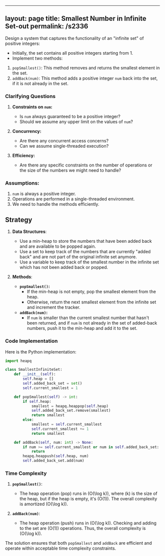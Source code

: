 
---
layout: page
title:  Smallest Number in Infinite Set-out
permalink: /s2336
---

Design a system that captures the functionality of an "infinite set" of positive integers:
- Initially, the set contains all positive integers starting from 1.
- Implement two methods:

1. `popSmallest()`: This method removes and returns the smallest element in the set.
2. `addBack(num)`: This method adds a positive integer `num` back into the set, if it is not already in the set.

### Clarifying Questions

1. **Constraints on `num`:**
   - Is `num` always guaranteed to be a positive integer?
   - Should we assume any upper limit on the values of `num`?

2. **Concurrency:**
   - Are there any concurrent access concerns?
   - Can we assume single-threaded execution?
  
3. **Efficiency:**
   - Are there any specific constraints on the number of operations or the size of the numbers we might need to handle?

### Assumptions:
1. `num` is always a positive integer.
2. Operations are performed in a single-threaded environment.
3. We need to handle the methods efficiently.

## Strategy

1. **Data Structures**:
   - Use a min-heap to store the numbers that have been added back and are available to be popped again.
   - Use a set to keep track of the numbers that are currently "added back" and are not part of the original infinite set anymore.
   - Use a variable to keep track of the smallest number in the infinite set which has not been added back or popped.

2. **Methods**:
   - **`popSmallest()`:**
     - If the min-heap is not empty, pop the smallest element from the heap.
     - Otherwise, return the next smallest element from the infinite set and increment the tracker.
   - **`addBack(num)`:**
     - If `num` is smaller than the current smallest number that hasn't been returned, and if `num` is not already in the set of added-back numbers, push it to the min-heap and add it to the set.

### Code Implementation

Here is the Python implementation:

```python
import heapq

class SmallestInfiniteSet:
    def __init__(self):
        self.heap = []
        self.added_back_set = set()
        self.current_smallest = 1

    def popSmallest(self) -> int:
        if self.heap:
            smallest = heapq.heappop(self.heap)
            self.added_back_set.remove(smallest)
            return smallest
        else:
            smallest = self.current_smallest
            self.current_smallest += 1
            return smallest

    def addBack(self, num: int) -> None:
        if num >= self.current_smallest or num in self.added_back_set:
            return
        heapq.heappush(self.heap, num)
        self.added_back_set.add(num)
```

### Time Complexity

1. **`popSmallest()`**: 
   - The heap operation (pop) runs in \(O(\log k)\), where \(k\) is the size of the heap, but if the heap is empty, it's \(O(1)\). The overall complexity is amortized \(O(\log k)\).

2. **`addBack(num)`**: 
   - The heap operation (push) runs in \(O(\log k)\). Checking and adding to the set are \(O(1)\) operations. Thus, the overall complexity is \(O(\log k)\).

The solution ensures that both `popSmallest` and `addBack` are efficient and operate within acceptable time complexity constraints.